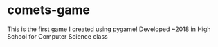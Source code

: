 # comets-game
This is the first game I created using pygame! 
Developed ~2018 in High School for Computer Science class 
